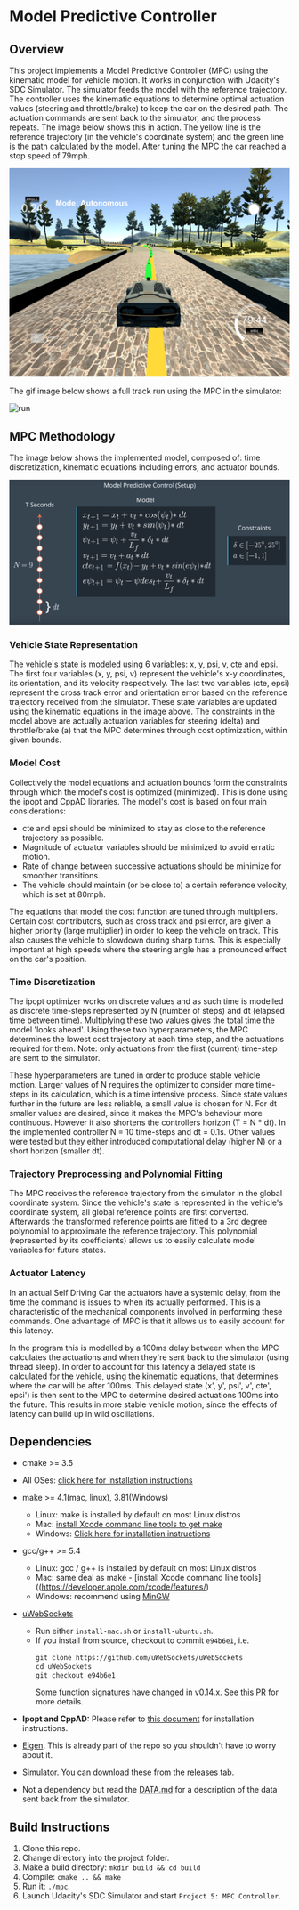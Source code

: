 # Model Predictive Controller

[//]: # (Image References)
[image1]: ./images/sim02.png
[image2]: ./images/mpc.png
[image3]: ./images/run.gif

## Overview

This project implements a Model Predictive Controller (MPC) using the kinematic model for vehicle motion. It works in conjunction with Udacity's SDC Simulator. The simulator feeds the model with the reference trajectory. The controller uses the kinematic equations to determine optimal actuation values (steering and throttle/brake) to keep the car on the desired path. The actuation commands are sent back to the simulator, and the process repeats. The image below shows this in action. The yellow line is the reference trajectory (in the vehicle's coordinate system) and the green line is the path calculated by the model. After tuning the MPC the car reached a stop speed of 79mph.

![simulation][image1]
  
 The gif image below shows a full track run using the MPC in the simulator:
 
 ![run][image3]
 
## MPC Methodology

The image below shows the implemented model, composed of: time discretization, kinematic equations including errors, and actuator bounds.

![mpc][image2]

### Vehicle State Representation

The vehicle's state is modeled using 6 variables: x, y, psi, v, cte and epsi. The first four variables (x, y, psi, v) represent the vehicle's x-y coordinates, its orientation, and its velocity respectively. The last two variables (cte, epsi) represent the cross track error and orientation error based on the reference trajectory received from the simulator. These state variables are updated using the kinematic equations in the image above. The constraints in the model above are actually actuation variables for steering (delta) and throttle/brake (a) that the MPC determines through cost optimization, within given bounds.

### Model Cost

Collectively the model equations and actuation bounds form the constraints through which the model's cost is optimized (minimized). This is done using the ipopt and CppAD libraries. The model's cost is based on four main considerations: 
* cte and epsi should be minimized to stay as close to the reference trajectory as possible.
* Magnitude of actuator variables should be minimized to avoid erratic motion.
* Rate of change between successive actuations should be minimize for smoother transitions.
* The vehicle should maintain (or be close to) a certain reference velocity, which is set at 80mph.
  
The equations that model the cost function are tuned through multipliers. Certain cost contributors, such as cross track and psi error, are given a higher priority (large multiplier) in order to keep the vehicle on track. This also causes the vehicle to slowdown during sharp turns. This is especially important at high speeds where the steering angle has a pronounced effect on the car's position.

### Time Discretization

The ipopt optimizer works on discrete values and as such time is modelled as discrete time-steps represented by N (number of steps) and dt (elapsed time between time). Multiplying these two values gives the total time the model 'looks ahead'. Using these two hyperparameters, the MPC determines the lowest cost trajectory at each time step, and the actuations required for them. Note: only actuations from the first (current) time-step are sent to the simulator.

These hyperparameters are tuned in order to produce stable vehicle motion. Larger values of N requires the optimizer to consider more time-steps in its calculation, which is a time intensive process. Since state values further in the future are less reliable, a small value is chosen for N. For dt smaller values are desired, since it makes the MPC's behaviour more continuous. However it also shortens the controllers horizon (T = N * dt). In the implemented controller N = 10 time-steps and dt = 0.1s. Other values were tested but they either introduced computational delay (higher N) or a short horizon (smaller dt).

### Trajectory Preprocessing and Polynomial Fitting

The MPC receives the reference trajectory from the simulator in the global coordinate system. Since the vehicle's state is represented in the vehicle's coordinate system, all global reference points are first converted. Afterwards the transformed reference points are fitted to a 3rd degree polynomial to approximate the reference trajectory. This polynomial (represented by its coefficients) allows us to easily calculate model variables for future states.

### Actuator Latency

In an actual Self Driving Car the actuators have a systemic delay, from the time the command is issues to when its actually performed. This is a characteristic of the mechanical components involved in performing these commands. One advantage of MPC is that it allows us to easily account for this latency. 

In the program this is modelled by a 100ms delay between when the MPC calculates the actuations and when they're sent back to the simulator (using thread sleep). In order to account for this latency a delayed state is calculated for the vehicle, using the kinematic equations, that determines where the car will be after 100ms. This delayed state (x', y', psi', v', cte', epsi') is then sent to the MPC to determine desired actuations 100ms into the future. This results in more stable vehicle motion, since the effects of latency can build up in wild oscillations.
  
## Dependencies
* cmake >= 3.5
 * All OSes: [click here for installation instructions](https://cmake.org/install/)
* make >= 4.1(mac, linux), 3.81(Windows)
  * Linux: make is installed by default on most Linux distros
  * Mac: [install Xcode command line tools to get make](https://developer.apple.com/xcode/features/)
  * Windows: [Click here for installation instructions](http://gnuwin32.sourceforge.net/packages/make.htm)
* gcc/g++ >= 5.4
  * Linux: gcc / g++ is installed by default on most Linux distros
  * Mac: same deal as make - [install Xcode command line tools]((https://developer.apple.com/xcode/features/)
  * Windows: recommend using [MinGW](http://www.mingw.org/)
* [uWebSockets](https://github.com/uWebSockets/uWebSockets)
  * Run either `install-mac.sh` or `install-ubuntu.sh`.
  * If you install from source, checkout to commit `e94b6e1`, i.e.
    ```
    git clone https://github.com/uWebSockets/uWebSockets
    cd uWebSockets
    git checkout e94b6e1
    ```
    Some function signatures have changed in v0.14.x. See [this PR](https://github.com/udacity/CarND-MPC-Project/pull/3) for more details.

* **Ipopt and CppAD:** Please refer to [this document](https://github.com/udacity/CarND-MPC-Project/blob/master/install_Ipopt_CppAD.md) for installation instructions.
* [Eigen](http://eigen.tuxfamily.org/index.php?title=Main_Page). This is already part of the repo so you shouldn't have to worry about it.
* Simulator. You can download these from the [releases tab](https://github.com/udacity/self-driving-car-sim/releases).
* Not a dependency but read the [DATA.md](./DATA.md) for a description of the data sent back from the simulator.
  
  
## Build Instructions

1. Clone this repo.
2. Change directory into the project folder.
3. Make a build directory: `mkdir build && cd build`
4. Compile: `cmake .. && make`
5. Run it: `./mpc`.
6. Launch Udacity's SDC Simulator and start `Project 5: MPC Controller`.
